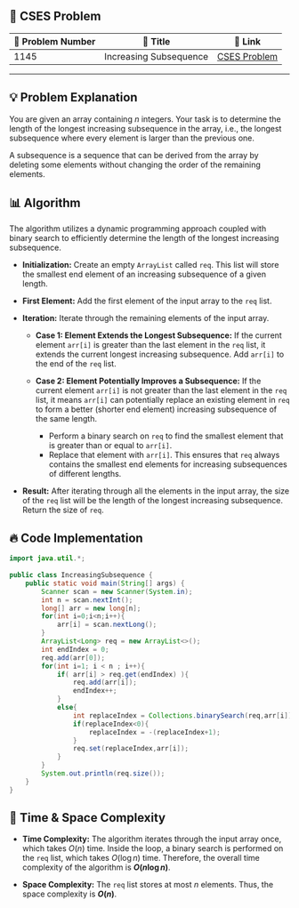 ## 📝 **CSES Problem**
| 🔢 Problem Number | 📌 Title | 🔗 Link |
|------------------|--------------------------|--------------------------|
| 1145 | Increasing Subsequence | [CSES Problem](https://cses.fi/problemset/task/1145/) |

---

## 💡 **Problem Explanation**
You are given an array containing $n$ integers. Your task is to determine the length of the longest increasing subsequence in the array, i.e., the longest subsequence where every element is larger than the previous one.

A subsequence is a sequence that can be derived from the array by deleting some elements without changing the order of the remaining elements.

## 📊 **Algorithm**

The algorithm utilizes a dynamic programming approach coupled with binary search to efficiently determine the length of the longest increasing subsequence.

*   **Initialization:** Create an empty `ArrayList` called `req`. This list will store the smallest end element of an increasing subsequence of a given length.

*   **First Element:** Add the first element of the input array to the `req` list.

*   **Iteration:** Iterate through the remaining elements of the input array.

    *   **Case 1: Element Extends the Longest Subsequence:** If the current element `arr[i]` is greater than the last element in the `req` list, it extends the current longest increasing subsequence. Add `arr[i]` to the end of the `req` list.

    *   **Case 2: Element Potentially Improves a Subsequence:** If the current element `arr[i]` is not greater than the last element in the `req` list, it means `arr[i]` can potentially replace an existing element in `req` to form a better (shorter end element) increasing subsequence of the same length.
        *   Perform a binary search on `req` to find the smallest element that is greater than or equal to `arr[i]`.
        *   Replace that element with `arr[i]`. This ensures that `req` always contains the smallest end elements for increasing subsequences of different lengths.

*   **Result:** After iterating through all the elements in the input array, the size of the `req` list will be the length of the longest increasing subsequence. Return the size of `req`.

## 🔥 **Code Implementation**
```java
import java.util.*;
 
public class IncreasingSubsequence {
    public static void main(String[] args) {
        Scanner scan = new Scanner(System.in);
        int n = scan.nextInt();
        long[] arr = new long[n];
        for(int i=0;i<n;i++){
            arr[i] = scan.nextLong();
        }
        ArrayList<Long> req = new ArrayList<>();
        int endIndex = 0;
        req.add(arr[0]);
        for(int i=1; i < n ; i++){
            if( arr[i] > req.get(endIndex) ){
                req.add(arr[i]);
                endIndex++;
            }
            else{
                int replaceIndex = Collections.binarySearch(req,arr[i]);
                if(replaceIndex<0){
                    replaceIndex = -(replaceIndex+1);
                }
                req.set(replaceIndex,arr[i]);
            }
        }
        System.out.println(req.size());
    }
}

```

## 🚀 **Time & Space Complexity**

*   **Time Complexity:** The algorithm iterates through the input array once, which takes $O(n)$ time. Inside the loop, a binary search is performed on the `req` list, which takes $O(\log n)$ time. Therefore, the overall time complexity of the algorithm is **$O(n \log n)$**.

*   **Space Complexity:** The `req` list stores at most $n$ elements. Thus, the space complexity is **$O(n)$**.
